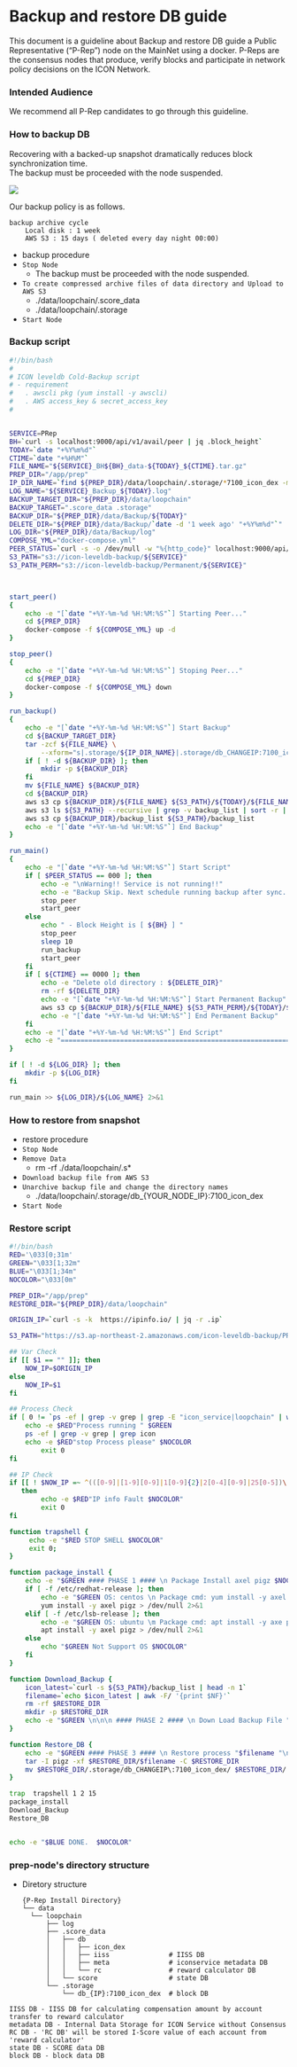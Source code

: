 # Backup and restore DB guide

This document is a guideline about Backup and restore DB guide a Public Representative \(“P-Rep”\) node on the MainNet using a docker. P-Reps are the consensus nodes that produce, verify blocks and participate in network policy decisions on the ICON Network.

### Intended Audience

We recommend all P-Rep candidates to go through this guideline.

### How to backup DB

Recovering with a backed-up snapshot dramatically reduces block synchronization time.   
 The backup must be proceeded with the node suspended.

![](../../.gitbook/assets/d038f74-backup_db.jpg)

Our backup policy is as follows.

```text
backup archive cycle
    Local disk : 1 week
    AWS S3 : 15 days ( deleted every day night 00:00)
```

* backup procedure
* `Stop Node`
  * The backup must be proceeded with the node suspended.
* `To create compressed archive files of data directory and Upload to AWS S3`
  * ./data/loopchain/.score\_data
  * ./data/loopchain/.storage
* `Start Node`

### Backup script

```bash
#!/bin/bash
#
# ICON leveldb Cold-Backup script
# - requirement
#   . awscli pkg (yum install -y awscli)
#   . AWS access_key & secret_access_key
#


SERVICE=PRep
BH=`curl -s localhost:9000/api/v1/avail/peer | jq .block_height`
TODAY=`date "+%Y%m%d"`
CTIME=`date "+%H%M"`
FILE_NAME="${SERVICE}_BH${BH}_data-${TODAY}_${CTIME}.tar.gz"
PREP_DIR="/app/prep"
IP_DIR_NAME=`find ${PREP_DIR}/data/loopchain/.storage/*7100_icon_dex -maxdepth 1 -type d |awk -F\/ '{print $NF}'`
LOG_NAME="${SERVICE}_Backup_${TODAY}.log"
BACKUP_TARGET_DIR="${PREP_DIR}/data/loopchain"
BACKUP_TARGET=".score_data .storage"
BACKUP_DIR="${PREP_DIR}/data/Backup/${TODAY}"
DELETE_DIR="${PREP_DIR}/data/Backup/`date -d '1 week ago' "+%Y%m%d"`"
LOG_DIR="${PREP_DIR}/data/Backup/log"
COMPOSE_YML="docker-compose.yml"
PEER_STATUS=`curl -s -o /dev/null -w "%{http_code}" localhost:9000/api/v1/avail/peer`
S3_PATH="s3://icon-leveldb-backup/${SERVICE}"
S3_PATH_PERM="s3://icon-leveldb-backup/Permanent/${SERVICE}"



start_peer()
{
    echo -e "[`date "+%Y-%m-%d %H:%M:%S"`] Starting Peer..."
    cd ${PREP_DIR}
    docker-compose -f ${COMPOSE_YML} up -d
}

stop_peer()
{
    echo -e "[`date "+%Y-%m-%d %H:%M:%S"`] Stoping Peer..."
    cd ${PREP_DIR}
    docker-compose -f ${COMPOSE_YML} down
}

run_backup()
{
    echo -e "[`date "+%Y-%m-%d %H:%M:%S"`] Start Backup"
    cd ${BACKUP_TARGET_DIR}
    tar -zcf ${FILE_NAME} \
        --xform="s|.storage/${IP_DIR_NAME}|.storage/db_CHANGEIP:7100_icon_dex|" ${BACKUP_TARGET}
    if [ ! -d ${BACKUP_DIR} ]; then
        mkdir -p ${BACKUP_DIR}
    fi
    mv ${FILE_NAME} ${BACKUP_DIR}
    cd ${BACKUP_DIR}
    aws s3 cp ${BACKUP_DIR}/${FILE_NAME} ${S3_PATH}/${TODAY}/${FILE_NAME}
    aws s3 ls ${S3_PATH} --recursive | grep -v backup_list | sort -r | awk -F\/ '{print $2"/"$3}' > ${BACKUP_DIR}/backup_list
    aws s3 cp ${BACKUP_DIR}/backup_list ${S3_PATH}/backup_list
    echo -e "[`date "+%Y-%m-%d %H:%M:%S"`] End Backup"
}

run_main()
{
    echo -e "[`date "+%Y-%m-%d %H:%M:%S"`] Start Script"
    if [ $PEER_STATUS == 000 ]; then
        echo -e "\nWarning!! Service is not running!!"
        echo -e "Backup Skip. Next schedule running backup after sync...\n"
        stop_peer
        start_peer
    else
        echo " - Block Height is [ ${BH} ] "
        stop_peer
        sleep 10
        run_backup
        start_peer
    fi
    if [ ${CTIME} == 0000 ]; then
        echo -e "Delete old directory : ${DELETE_DIR}"
        rm -rf ${DELETE_DIR}
        echo -e "[`date "+%Y-%m-%d %H:%M:%S"`] Start Permanent Backup"
        aws s3 cp ${BACKUP_DIR}/${FILE_NAME} ${S3_PATH_PERM}/${TODAY}/${FILE_NAME}
        echo -e "[`date "+%Y-%m-%d %H:%M:%S"`] End Permanent Backup"
    fi
    echo -e "[`date "+%Y-%m-%d %H:%M:%S"`] End Script"
    echo -e "====================================================================="
}

if [ ! -d ${LOG_DIR} ]; then
    mkdir -p ${LOG_DIR}
fi

run_main >> ${LOG_DIR}/${LOG_NAME} 2>&1
```

### How to restore from snapshot

* restore procedure
* `Stop Node`
* `Remove Data`
  * rm -rf ./data/loopchain/.s\*
* `Download backup file from AWS S3`
* `Unarchive backup file and change the directory names`
  * ./data/loopchain/.storage/db\_{YOUR\_NODE\_IP}:7100\_icon\_dex 
* `Start Node`

### Restore script

```bash
#!/bin/bash
RED='\033[0;31m'
GREEN="\033[1;32m"
BLUE="\033[1;34m"
NOCOLOR="\033[0m"

PREP_DIR="/app/prep"
RESTORE_DIR="${PREP_DIR}/data/loopchain"

ORIGIN_IP=`curl -s -k  https://ipinfo.io/ | jq -r .ip`

S3_PATH="https://s3.ap-northeast-2.amazonaws.com/icon-leveldb-backup/PRep"

## Var Check
if [[ $1 == "" ]]; then
    NOW_IP=$ORIGIN_IP
else
    NOW_IP=$1
fi

## Process Check
if [ 0 != `ps -ef | grep -v grep | grep -E "icon_service|loopchain" | wc -l`  ]; then
    echo -e $RED"Process running " $GREEN
    ps -ef | grep -v grep | grep icon
    echo -e $RED"stop Process please" $NOCOLOR
        exit 0
fi

## IP Check
if [[ ! $NOW_IP =~ ^(([0-9]|[1-9][0-9]|1[0-9]{2}|2[0-4][0-9]|25[0-5])\.){3} ]]
   then
        echo -e $RED"IP info Fault $NOCOLOR"
        exit 0
fi

function trapshell {
     echo -e "$RED STOP SHELL $NOCOLOR"
     exit 0;
}

function package_install {
    echo -e "$GREEN #### PHASE 1 #### \n Package Install axel pigz $NOCOLOR"
    if [ -f /etc/redhat-release ]; then
        echo -e "$GREEN OS: centos \n Package cmd: yum install -y axel pigz$NOCOLOR"
        yum install -y axel pigz > /dev/null 2>&1
    elif [ -f /etc/lsb-release ]; then
        echo -e "$GREEN OS: ubuntu \m Package cmd: apt install -y axe pigz$NOCOLOR"
        apt install -y axel pigz > /dev/null 2>&1
    else
        echo "$GREEN Not Support OS $NOCOLOR"
    fi
}

function Download_Backup {
    icon_latest=`curl -s ${S3_PATH}/backup_list | head -n 1`
    filename=`echo $icon_latest | awk -F/ '{print $NF}'`
    rm -rf $RESTORE_DIR
    mkdir -p $RESTORE_DIR
    echo -e "$GREEN \n\n\n #### PHASE 2 #### \n Down Load Backup File "$filename "\n\n\n " $BLUE & axel -a ${S3_PATH}/$icon_latest --output $RESTORE_DIR/$filename
}

function Restore_DB {
    echo -e "$GREEN #### PHASE 3 #### \n Restore process "$filename "\n\n\n $NOCOLOR"
    tar -I pigz -xf $RESTORE_DIR/$filename -C $RESTORE_DIR
    mv $RESTORE_DIR/.storage/db_CHANGEIP\:7100_icon_dex/ $RESTORE_DIR/.storage/db_$NOW_IP:7100_icon_dex
}

trap  trapshell 1 2 15
package_install
Download_Backup
Restore_DB


echo -e "$BLUE DONE.  $NOCOLOR"
```

### prep-node's directory structure

* Diretory structure

  ```text
  {P-Rep Install Directory}
  └── data
    └── loopchain
        ├── log
        ├── .score_data
        │   ├── db
        │   │   ├── icon_dex
        │   │   ├── iiss               # IISS DB
        │   │   ├── meta               # iconservice metadata DB
        │   │   └── rc                 # reward calculator DB
        │   └── score                  # state DB
        └── .storage
            └── db_{IP}:7100_icon_dex  # block DB
  ```

```text
IISS DB - IISS DB for calculating compensation amount by account transfer to reward calculator 
metadata DB - Internal Data Storage for ICON Service without Consensus
RC DB - 'RC DB' will be stored I-Score value of each account from 'reward calculator'  
state DB - SCORE data DB
block DB - block data DB
```


